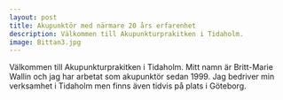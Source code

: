 ```yaml
---
layout: post
title: Akupunktör med närmare 20 års erfarenhet
description: Välkommen till Akupunkturprakitken i Tidaholm.
image: Bittan3.jpg
---
```

Välkommen till Akupunkturprakitken i Tidaholm. Mitt namn är Britt-Marie Wallin och jag har arbetat som akupunktör sedan 1999. Jag bedriver min verksamhet i Tidaholm men finns även tidvis på plats i Göteborg.
